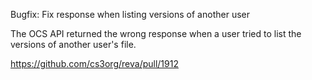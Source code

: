 Bugfix: Fix response when listing versions of another user 

The OCS API returned the wrong response when a user tried to list the versions of another user's file.

https://github.com/cs3org/reva/pull/1912
